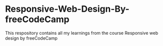# Responsive-Web-Design-By-freeCodeCamp
This respository contains all my learnings from the course Responsive web design by freeCodeCamp
